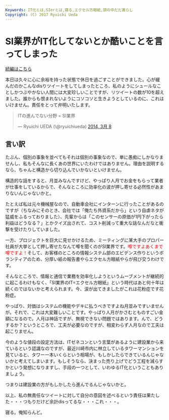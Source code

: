 ```yaml
---
Keywords: IT化とは,SIerとは,寝る,エクセル方眼紙,頭の中だだ漏らし
Copyright: (C) 2017 Ryuichi Ueda
---
```


# SI業界がIT化してないとか酷いことを言ってしまった
<a href="/?post=02179" title="【おじいちゃん消火器持ってきて！】SI業界がIT化してないとか酷いことを言ってしまったので早めに火消しを計る【天ぷら油が！】" target="_blank">続編はこちら</a>

本日は久々に心に余裕を持った状態で休日を過ごすことができました。心が緩んだのかこんなdisりツイートをしてしまったところ、私のようにシュールなことしかつぶやかない人間には大変珍しいことですが、リツイートの数が10を超えました。誰からも恨まれないようにコソコソと生きようとしているのに、これはいけません。責任をとって弁明いたします。

<blockquote class="twitter-tweet" lang="ja"><p>ITの進んでない分野 = SI業界</p>&mdash; Ryuichi UEDA (\@ryuichiueda) <a href="https://twitter.com/ryuichiueda/statuses/442154143071756288">2014, 3月 8</a></blockquote>
<script async src="//platform.twitter.com/widgets.js" charset="utf-8"></script>

<h2>言い訳</h2>

たぶん、個別の事象を並べてもそれは個別の事象なので、単に愚痴にしかなりませんし、私もそんなに長くあの世界にいたわけではありません。理由を説明するなら、ちゃんと構造から切り込んでいかないといけません。

構造的な話をすると、月並みなんですけど、やっぱり人月でお金をもらって業者が仕事をしているからで、そんなところに効率化の波が押し寄せる必然性があまりないんじゃないかと。

たとえば私は元々機械屋なので、自動車会社にインターンに行ったことがあるのですが（ちなみにそのとき、会社では「俺たち外資系だから」という自虐ネタが猛威をふるっておりました）、先輩からは「このセンサーの原価が1円下がったら利益はどうなる？」とかクイズ出されて、コスト削減って重大な話なんだなと衝撃を受けたりしていました。

一方、プロジェクトを巨大に見せかけるため、ミーティングに某大手のプロパー社員が大挙として押し寄せたなんて噂を聞くのがSI業界です。<span style="color:red">噂ですよあくまで噂ですよ！</span>そして、お客様のところの情報システム部のエビデンス作りというボランティアのため、分厚い紙の報告書やらエクセル方眼紙やらが飛び交うわけです。

そんなところで、情報と通信で業務を効率化しようというムーブメントが継続的に起こるわけもなく、「SI業界のIT=エクセル方眼紙」という時代はあと何十年は続くのではないかと考えられます。今、涙が出てきましたがこれは花粉症です花粉症。

やっぱり、対価はシステムの機能やデキに払うべきですよね月並みですいませんが。それで、これは大変難しいことです。やっぱり人月がかさむとものすごい金額になるので。人月は神話ですが、無視できない問題ではあります。んで、どうするか？というところで、工夫が必要なのですが、相変わらず人月なので工夫は起こりません。

今のような値段の設定方法は、ITゼネコンという言葉があるように建設業から来ているという認識なのですが、最近川崎市内に林立しているタワーマンションを見ていると、タワー一本いくらという相場が、もしかしたらできているんじゃないかと考えてしまいます。もしそうなら、決まった売り上げでどう工程を減らすかという発想になりますし、手段の一つとして、いわゆるIT化ということもありましょう。

つまりは建設業の方がもしかしたら進んでるんじゃないかと。

以上、私の無責任なツイートに対して自分の意図を述べるという責任は果たした・・・つもりだけど余計disってるな・・・これ・・・。


寝る。俺知らんど。
